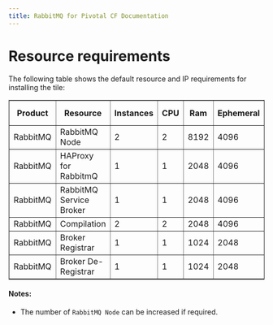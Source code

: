 ```yaml
---
title: RabbitMQ for Pivotal CF Documentation
---
```


# Resource requirements
The following table shows the default resource and IP requirements for installing the tile:
<table border="1" class="nice">
	<tr>
		<th>Product</th>
		<th>Resource</th>
		<th>Instances</th>
		<th>CPU</th>
		<th>Ram</th>
		<th>Ephemeral</th>
		<th>Persistent</th>
		<th>Static IP</th>
		<th>Dynamic IP</th>
	</tr>
	<tr>
 		<td>RabbitMQ</td>
	 	<td>RabbitMQ Node</td>
	 	<td>2</td>
	 	<td>2</td>
	 	<td>8192</td>
	 	<td>4096</td>
	 	<td>8192</td>
	 	<td>1</td>
	 	<td>0</td>
 	</tr>
 	<tr>
 		<td>RabbitMQ</td>
 		<td>HAProxy for RabbitmQ</td>
 		<td>1</td>
 		<td>1</td>
 		<td>2048</td>
 		<td>4096</td>
 		<td>0</td>
 		<td>1</td>
 		<td>0</td>
 	</tr>
 	<tr>
 		<td>RabbitMQ</td>
 		<td>RabbitMQ Service Broker</td>
 		<td>1</td>
 		<td>1</td>
 		<td>2048</td>
 		<td>4096</td>
 		<td>0</td>
 		<td>0</td>
 		<td>1</td>
 	</tr>
	<tr>
		<td>RabbitMQ</td>
		<td>Compilation</td>
		<td>2</td>
		<td>2</td>
		<td>2048</td>
		<td>4096</td>
		<td>0</td>
		<td>0</td>
		<td>1</td>
	</tr>
	<tr>
		<td>RabbitMQ</td>
		<td>Broker Registrar</td>
		<td>1</td>
		<td>1</td>
		<td>1024</td>
		<td>2048</td>
		<td>0</td>
		<td>0</td>
		<td>1</td>
	</tr>
	<tr>
		<td>RabbitMQ</td>
		<td>Broker De-Registrar</td>
		<td>1</td>
		<td>1</td>
		<td>1024</td>
		<td>2048</td>
		<td>0</td>
		<td>0</td>
		<td>1</td>
	</tr>
</table>

#### Notes:
* The number of `RabbitMQ Node` can be increased if required.